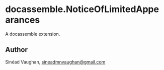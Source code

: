 # docassemble.NoticeOfLimitedAppearances

A docassemble extension.

## Author

Sinéad Vaughan, sineadmnvaughan@gmail.com


